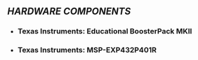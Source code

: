 ## **_HARDWARE COMPONENTS_**
- ### **Texas Instruments: Educational BoosterPack MKII**
- ### **Texas Instruments: MSP-EXP432P401R**
